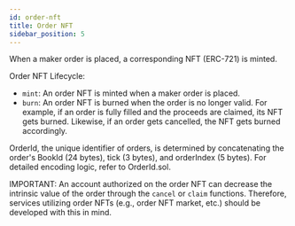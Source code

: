 ```yaml
---
id: order-nft
title: Order NFT
sidebar_position: 5
---
```


When a maker order is placed, a corresponding NFT (ERC-721) is minted.

Order NFT Lifecycle:

- `mint`: An order NFT is minted when a maker order is placed.
- `burn`: An order NFT is burned when the order is no longer valid. For example, if an order is fully filled and the proceeds are claimed, its NFT gets burned. Likewise, if an order gets cancelled, the NFT gets burned accordingly.

OrderId, the unique identifier of orders, is determined by concatenating the order's BookId (24 bytes), tick (3 bytes), and orderIndex (5 bytes). For detailed encoding logic, refer to OrderId.sol.

IMPORTANT: An account authorized on the order NFT can decrease the intrinsic value of the order through the `cancel` or `claim` functions. Therefore, services utilizing order NFTs (e.g., order NFT market, etc.) should be developed with this in mind.